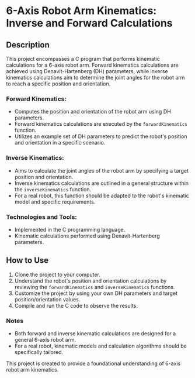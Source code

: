 # 6-Axis Robot Arm Kinematics: Inverse and Forward Calculations

## Description

This project encompasses a C program that performs kinematic calculations for a 6-axis robot arm. Forward kinematics calculations are achieved using Denavit-Hartenberg (DH) parameters, while inverse kinematics calculations aim to determine the joint angles for the robot arm to reach a specific position and orientation.

### Forward Kinematics:

- Computes the position and orientation of the robot arm using DH parameters.
- Forward kinematics calculations are executed by the `forwardKinematics` function.
- Utilizes an example set of DH parameters to predict the robot's position and orientation in a specific scenario.

### Inverse Kinematics:

- Aims to calculate the joint angles of the robot arm by specifying a target position and orientation.
- Inverse kinematics calculations are outlined in a general structure within the `inverseKinematics` function.
- For a real robot, this function should be adapted to the robot's kinematic model and specific requirements.

### Technologies and Tools:

- Implemented in the C programming language.
- Kinematic calculations performed using Denavit-Hartenberg parameters.

## How to Use

1. Clone the project to your computer.
2. Understand the robot's position and orientation calculations by reviewing the `forwardKinematics` and `inverseKinematics` functions.
3. Customize the project by using your own DH parameters and target position/orientation values.
4. Compile and run the C code to observe the results.

### Notes

- Both forward and inverse kinematic calculations are designed for a general 6-axis robot arm.
- For a real robot, kinematic models and calculation algorithms should be specifically tailored.

This project is created to provide a foundational understanding of 6-axis robot arm kinematics.
